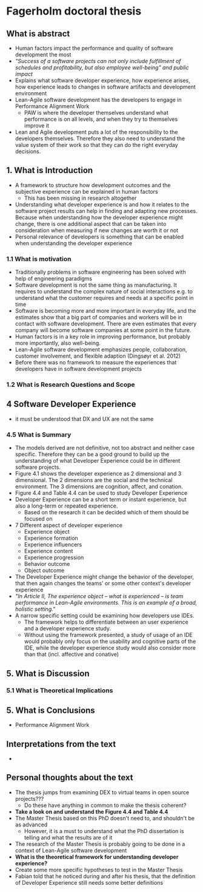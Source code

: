 # Fagerholm doctoral thesis

## What is abstract

- Human factors impact the performance and quality of software development the most
- *"Success of a software projects can not only include fulfillment of schedules and profitability, but also employee well-being" and public impact*
- Explains what software developer experience, how experience arises, how experience leads to changes in software artifacts and development environment 
- Lean-Agile software development has the developers to engage in Performance Alignment Work
  - PAW is where the developer themselves understand what performance is on all levels, and when they try to themselves improve it
- Lean and Agile development puts a lot of the responsibility to the developers themselves. Therefore they also need to understand the value system of their work so that they can do the right everyday decisions.  

## 1. What is Introduction

- A framework to structure how development outcomes and the subjective experience can be explained in human factors
  - This has been missing in research altogether
- Understanding what developer experience is and how it relates to the software project results can help in finding and adapting new processes. Because when understanding how the developer experience might change, there is one additional aspect that can be taken into consideration when measuring if new changes are worth it or not
- Personal relevance of developers is something that can be enabled when understanding the developer experience
  
### 1.1 What is motivation

- Traditionally problems in software engineering has been solved with help of engineering paradigms
- Software development is not the same thing as manufacturing. It requires to understand the complex nature of social interactions e.g. to understand what the customer requires and needs at a specific point in time
- Software is becoming more and more important in everyday life, and the estimates show that a big part of companies and workers will be in contact with software development. There are even estimates that every company will become software companies at some point in the future.
- Human factors is in a key role in improving performance, but probably more importantly, also well-being.
- Lean-Agile software development emphasizes people, collaboration, customer involvement, and flexible adaption (Dingsøyr et al. 2012)
- Before there was no framework to measure the experiences that developers have in software development projects

### 1.2 What is Research Questions and Scope

## 4 Software Developer Experience

- it must be understood that DX and UX are not the same

### 4.5 What is Summary

- The models derived are not definitive, not too abstract and neither case specific. Therefore they can be a good ground to build up the understanding of what Developer Experience could be in different software projects.
- Figure 4.1 shows the developer experience as 2 dimensional and 3 dimensional. The 2 dimensions are the social and the technical environment. The 3 dimensions are cognition, affect, and conation. 
- Figure 4.4 and Table 4.4 can be used to study Developer Experience
- Developer Experience can be a short term or instant experience, but also a long-term or repeated experience.
  - Based on the research it can be decided which of them should be focused on
- 7 Different aspect of developer experience
  - Experience object
  - Experience formation
  - Experience influencers
  - Experience content
  - Experience progression
  - Behavior outcome
  - Object outcome
- The Developer Experience might change the behavior of the developer, that then again changes the teams' or some other context's developer experience
- *"In Article II, The experience object – what is experienced – is team performance in Lean-Agile environments. This is an example of a broad, holistic setting."*
- A narrow specific setting could be examining how developers use IDEs.
  - The framework helps to differentiate between an user experience and a developer experience study.
  - Without using the framework presented, a study of usage of an IDE would probably only focus on the usability and cognitive parts of the IDE, while the developer experience study would also consider more than that (incl. affective and conative)

## 5. What is Discussion

### 5.1 What is Theoretical Implications

## 5. What is Conclusions

- Performance Alignment Work

## Interpretations from the text
- 

## Personal thoughts about the text

- The thesis jumps from examining DEX to virtual teams in open source projects???
  - Do these have anything in common to make the thesis coherent?
- **Take a look on and understand the Figure 4.4 and Table 4.4**
- The Master Thesis based on this PhD doesn't need to, and shouldn't be as advanced
  - However, it is a must to understand what the PhD dissertation is telling and what the results are of it
- The research of the Master Thesis is probably going to be done in a context of Lean-Agile software development
- **What is the theoretical framework for understanding developer experience?**
- Create some more specific hypotheses to test in the Master Thesis
- Fabian told that he noticed during and after his thesis, that the definition of Developer Experience still needs some better definitions